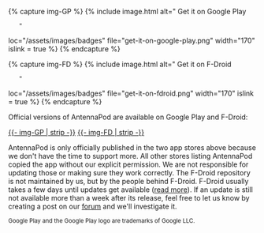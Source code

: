 <!-- mdpo-disable -->

{% capture img-GP %}
{% include image.html
   alt="
       <!-- mdpo-enable-next-line -->
       Get it on Google Play

       "
   loc="/assets/images/badges"
   file="get-it-on-google-play.png"
   width="170"
   islink = true
%}
{% endcapture %}

{% capture img-FD %}
{% include image.html
   alt="
       <!-- mdpo-enable-next-line -->
       Get it on F-Droid

       "
   loc="/assets/images/badges"
   file="get-it-on-fdroid.png"
   width="170"
   islink = true
%}
{% endcapture %}

<!-- mdpo-enable -->

Official versions of AntennaPod are available on Google Play and F-Droid:

<!-- mdpo-disable-next-line -->
<a href="https://play.google.com/store/apps/details?id=de.danoeh.antennapod" target="_blank">{{- img-GP | strip -}}</a> <a href="https://f-droid.org/packages/de.danoeh.antennapod" target="_blank">{{- img-FD | strip -}}</a>

AntennaPod is only officially published in the two app stores above because we don't have the time to support more. All other stores listing AntennaPod copied the app without our explicit permission. We are not responsible for updating those or making sure they work correctly. The F-Droid repository is not maintained by us, but by the people behind F-Droid. F-Droid usually takes a few days until updates get available ([read more](/documentation/general/f-droid)). If an update is still not available more than a week after its release, feel free to let us know by creating a post on our [forum](https://forum.antennapod.org/) and we'll investigate it.

<small>Google Play and the Google Play logo are trademarks of Google LLC.</small>

